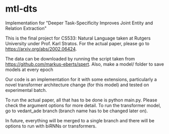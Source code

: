 # mtl-dts
Implementation for "Deeper Task-Specificity Improves Joint Entity and Relation Extraction"

This is the final project for CS533: Natural Language taken at Rutgers University under Prof. Karl Stratos.
For the actual paper, please go to https://arxiv.org/abs/2002.06424.

The data can be downloaded by running the script taken from https://github.com/markus-eberts/spert. Also, make a model/ folder to save models at every epoch

Our code is an implementation for it with some extensions, particularly a novel transformer architecture change (for this model) and tested on experimental batch.

To run the actual paper, all that has to be done is python main.py. Please check the argument options for more detail.
To run the transformer model, go to vedant_ade branch (branch name has to be changed later on). 

In future, everything will be merged to a single branch and there will be options to run with biRNNs or transformers. 
